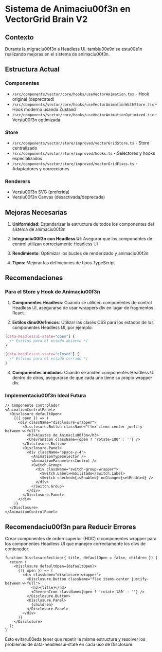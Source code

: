 # Sistema de Animaciu00f3n en VectorGrid Brain V2

## Contexto

Durante la migraciu00f3n a Headless UI, tambiu00e9n se estu00e1n realizando mejoras en el sistema de animaciu00f3n. 

## Estructura Actual

### Componentes

- `/src/components/vector/core/hooks/useVectorAnimation.tsx` - Hook original (deprecated)
- `/src/components/vector/core/hooks/useVectorAnimationWithStore.tsx` - Hook moderno usando Zustand
- `/src/components/vector/core/hooks/useVectorAnimationOptimized.tsx` - Versiu00f3n optimizada 

### Store

- `/src/components/vector/store/improved/vectorGridStore.ts` - Store centralizado 
- `/src/components/vector/store/improved/hooks.ts` - Selectores y hooks especializados
- `/src/components/vector/store/improved/vectorGridFixes.ts` - Adaptadores y correcciones

### Renderers

- Versiu00f3n SVG (preferida)
- Versiu00f3n Canvas (desactivada/deprecada)

## Mejoras Necesarias

1. **Uniformidad**: Estandarizar la estructura de todos los componentes del sistema de animaciu00f3n

2. **Integraciu00f3n con Headless UI**: Asegurar que los componentes de control utilizan correctamente Headless UI

3. **Rendimiento**: Optimizar los bucles de renderizado y animaciu00f3n

4. **Tipos**: Mejorar las definiciones de tipos TypeScript

## Recomendaciones

### Para el Store y Hook de Animaciu00f3n

1. **Componentes Headless**: Cuando se utilicen componentes de control Headless UI, asegurarse de usar wrappers div en lugar de fragmentos React.

2. **Estilos dinu00e1micos**: Utilizar las clases CSS para los estados de los componentes Headless UI, por ejemplo:

```css
[data-headlessui-state="open"] {
  /* Estilos para el estado abierto */
}

[data-headlessui-state="closed"] {
  /* Estilos para el estado cerrado */
}
```

3. **Componentes anidados**: Cuando se aniden componentes Headless UI dentro de otros, asegurarse de que cada uno tiene su propio wrapper div.

### Implementaciu00f3n Ideal Futura

```tsx
// Componente controlador
<AnimationControlPanel>
  <Disclosure defaultOpen>
    {({ open }) => (
      <div className="disclosure-wrapper">
        <Disclosure.Button className="flex items-center justify-between w-full">
          <h3>Ajustes de Animaciu00f3n</h3>
          <ChevronIcon className={open ? 'rotate-180' : ''} />
        </Disclosure.Button>
        <Disclosure.Panel>
          <div className="space-y-4">
            <AnimationTypeSelector />
            <AnimationParametersControl />
            <Switch.Group>
              <div className="switch-group-wrapper">
                <Switch.Label>Habilitado</Switch.Label>
                <Switch checked={isEnabled} onChange={setEnabled} />
              </div>
            </Switch.Group>
          </div>
        </Disclosure.Panel>
      </div>
    )}
  </Disclosure>
</AnimationControlPanel>
```

## Recomendaciu00f3n para Reducir Errores

Crear componentes de orden superior (HOC) o componentes wrapper para los componentes Headless UI que manejen correctamente los divs de contenedor:

```tsx
function DisclosureSection({ title, defaultOpen = false, children }) {
  return (
    <Disclosure defaultOpen={defaultOpen}>
      {({ open }) => (
        <div className="disclosure-wrapper">
          <Disclosure.Button className="flex items-center justify-between w-full">
            <h3>{title}</h3>
            <ChevronIcon className={open ? 'rotate-180' : ''} />
          </Disclosure.Button>
          <Disclosure.Panel>
            {children}
          </Disclosure.Panel>
        </div>
      )}
    </Disclosure>
  );
}
```

Esto evitaru00eda tener que repetir la misma estructura y resolver los problemas de data-headlessui-state en cada uso de Disclosure.